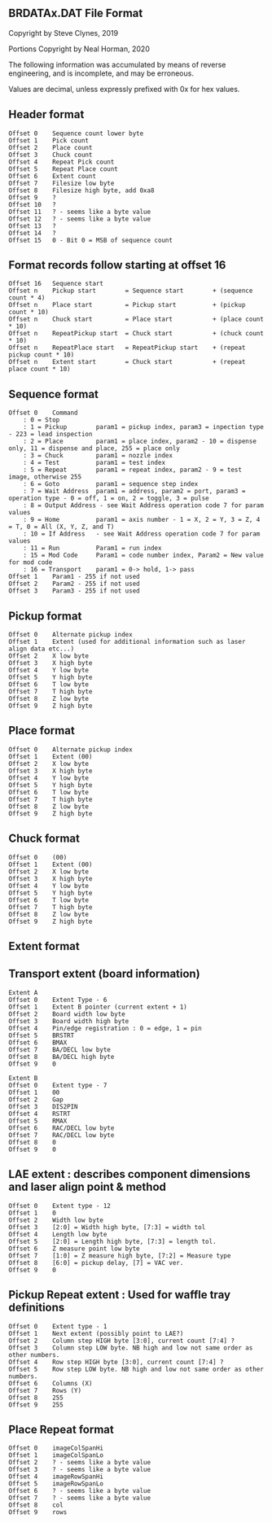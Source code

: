 BRDATAx.DAT File Format
---

Copyright by Steve Clynes, 2019

Portions Copyright by Neal Horman, 2020
   

The following information was accumulated by means of reverse engineering, and is incomplete, and may be erroneous.

Values are decimal, unless expressly prefixed with 0x for hex values.

Header format
--

	Offset 0	Sequence count lower byte
	Offset 1	Pick count
	Offset 2	Place count
	Offset 3	Chuck count
	Offset 4	Repeat Pick count
	Offset 5	Repeat Place count
	Offset 6	Extent count
	Offset 7	Filesize low byte
	Offset 8	Filesize high byte, add 0xa8
	Offset 9	?
	Offset 10	?
	Offset 11	? - seems like a byte value
	Offset 12	? - seems like a byte value
	Offset 13	?
	Offset 14	?
	Offset 15	0 - Bit 0 = MSB of sequence count

Format records follow starting at offset 16
---

	Offset 16	Sequence start
	Offset n	Pickup start		= Sequence start		+ (sequence count * 4)
	Offset n	Place start			= Pickup start			+ (pickup count * 10)
	Offset n	Chuck start			= Place start			+ (place count * 10)
	Offset n	RepeatPickup start	= Chuck start			+ (chuck count * 10)
	Offset n	RepeatPlace start	= RepeatPickup start	+ (repeat pickup count * 10)
	Offset n	Extent start		= Chuck start			+ (repeat place count * 10)


Sequence format
--
	Offset 0	Command
		: 0 = Stop
		: 1 = Pickup		param1 = pickup index, param3 = inpection type - 223 = lead inspection
		: 2 = Place			param1 = place index, param2 - 10 = dispense only, 11 = dispense and place, 255 = place only
		: 3 = Chuck			param1 = nozzle index
		: 4 = Test			param1 = test index
		: 5 = Repeat		param1 = repeat index, param2 - 9 = test image, otherwise 255
		: 6 = Goto			param1 = sequence step index
		: 7 = Wait Address	param1 = address, param2 = port, param3 = operation type - 0 = off, 1 = on, 2 = toggle, 3 = pulse
		: 8 = Output Address - see Wait Address operation code 7 for param values
		: 9 = Home			param1 = axis number - 1 = X, 2 = Y, 3 = Z, 4 = T, 0 = All (X, Y, Z, and T)
		: 10 = If Address	- see Wait Address operation code 7 for param values
		: 11 = Run			Param1 = run index
		: 15 = Mod Code		Param1 = code number index, Param2 = New value for mod code
		: 16 = Transport	param1 = 0-> hold, 1-> pass
	Offset 1	Param1 - 255 if not used
	Offset 2	Param2 - 255 if not used
	Offset 3	Param3 - 255 if not used

Pickup format
--
	Offset 0	Alternate pickup index
	Offset 1	Extent (used for additional information such as laser align data etc...)
	Offset 2	X low byte
	Offset 3	X high byte
	Offset 4	Y low byte
	Offset 5	Y high byte
	Offset 6	T low byte
	Offset 7	T high byte
	Offset 8	Z low byte
	Offset 9	Z high byte

Place format
--
	Offset 0	Alternate pickup index
	Offset 1	Extent (00)
	Offset 2	X low byte
	Offset 3	X high byte
	Offset 4	Y low byte
	Offset 5	Y high byte
	Offset 6	T low byte
	Offset 7	T high byte
	Offset 8	Z low byte
	Offset 9	Z high byte

Chuck format
--
	Offset 0	(00)
	Offset 1	Extent (00)
	Offset 2	X low byte
	Offset 3	X high byte
	Offset 4	Y low byte
	Offset 5	Y high byte
	Offset 6	T low byte
	Offset 7	T high byte
	Offset 8	Z low byte
	Offset 9	Z high byte

Extent format
--
Transport extent (board information)
-
	Extent A
	Offset 0	Extent Type - 6
	Offset 1	Extent B pointer (current extent + 1)
	Offset 2	Board width low byte
	Offset 3	Board width high byte
	Offset 4	Pin/edge registration : 0 = edge, 1 = pin
	Offset 5	BRSTRT
	Offset 6	BMAX
	Offset 7	BA/DECL low byte
	Offset 8	BA/DECL high byte
	Offset 9	0

	Extent B
	Offset 0	Extent type - 7
	Offset 1	00
	Offset 2	Gap
	Offset 3	DIS2PIN
	Offset 4	RSTRT
	Offset 5	RMAX
	Offset 6	RAC/DECL low byte
	Offset 7	RAC/DECL low byte
	Offset 8	0
	Offset 9	0

LAE extent : describes component dimensions and laser align point & method
-
	Offset 0	Extent type - 12
	Offset 1	0
	Offset 2	Width low byte
	Offset 3	[2:0] = Width high byte, [7:3] = width tol
	Offset 4	Length low byte
	Offset 5	[2:0] = Length high byte, [7:3] = length tol.
	Offset 6	Z measure point low byte
	Offset 7	[1:0] = Z measure high byte, [7:2] = Measure type
	Offset 8	[6:0] = pickup delay, [7] = VAC ver.
	Offset 9	0

Pickup Repeat extent : Used for waffle tray definitions
-
	Offset 0	Extent type - 1
	Offset 1	Next extent (possibly point to LAE?)
	Offset 2	Column step HIGH byte [3:0], current count [7:4] ?
	Offset 3	Column step LOW byte. NB high and low not same order as other numbers.
	Offset 4	Row step HIGH byte [3:0], current count [7:4] ?
	Offset 5	Row step LOW byte. NB high and low not same order as other numbers.
	Offset 6	Columns (X)	
	Offset 7	Rows (Y)
	Offset 8	255
	Offset 9	255


Place Repeat format
--
	Offset 0	imageColSpanHi
	Offset 1	imageColSpanLo
	Offset 2	? - seems like a byte value
	Offset 3	? - seems like a byte value
	Offset 4	imageRowSpanHi
	Offset 5	imageRowSpanLo
	Offset 6	? - seems like a byte value
	Offset 7	? - seems like a byte value
	Offset 8	col
	Offset 9	rows